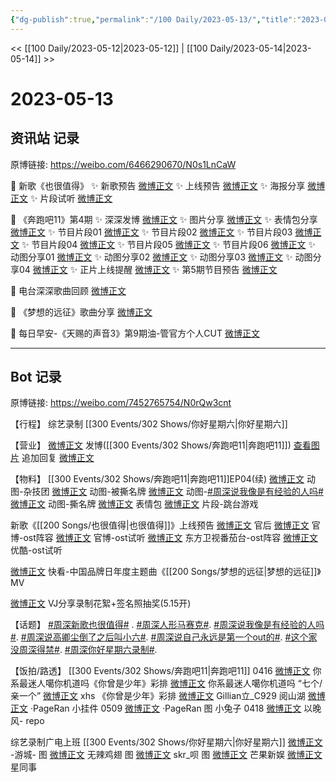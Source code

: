 ```yaml
---
{"dg-publish":true,"permalink":"/100 Daily/2023-05-13/","title":"2023-05-13","created":"2023-05-14T20:17:00.922+08:00","updated":"2023-05-14T20:29:01.601+08:00"}
---
```



<< [[100 Daily/2023-05-12\|2023-05-12]] | [[100 Daily/2023-05-14\|2023-05-14]] >>

# 2023-05-13

## 资讯站 记录

原博链接: https://weibo.com/6466290670/N0s1LnCaW

💫 新歌《也很值得》
✨ 新歌预告 [微博正文](https://weibo.com/6466290670/4900727204353771)
✨ 上线预告 [微博正文](https://weibo.com/6466290670/4900884905724769)
✨ 海报分享 [微博正文](https://weibo.com/6466290670/4900884472922841)
✨ 片段试听 [微博正文](https://weibo.com/6466290670/4900885190935126)

💫 《奔跑吧11》第4期
✨ 深深发博 [微博正文](https://weibo.com/6466290670/4900885072971470)
✨ 图片分享 [微博正文](https://weibo.com/6466290670/4900729264015355)
✨ 表情包分享 [微博正文](https://weibo.com/6466290670/4900948151636200)
✨ 节目片段01 [微博正文](https://weibo.com/6466290670/4900973639633045)
✨ 节目片段02 [微博正文](https://weibo.com/6466290670/4900893335488483)
✨ 节目片段03 [微博正文](https://weibo.com/6466290670/4900890429095978)
✨ 节目片段04 [微博正文](https://weibo.com/6466290670/4900890156994747)
✨ 节目片段05 [微博正文](https://weibo.com/6466290670/4900889787631470)
✨ 节目片段06 [微博正文](https://weibo.com/6466290670/4900728000221908)
✨ 动图分享01 [微博正文](https://weibo.com/6466290670/4900867909618565)
✨ 动图分享02 [微博正文](https://weibo.com/6466290670/4900866853700643)
✨ 动图分享03 [微博正文](https://weibo.com/6466290670/4900866380005659)
✨ 动图分享04 [微博正文](https://weibo.com/6466290670/4900728185553115)
✨ 正片上线提醒 [微博正文](https://weibo.com/6466290670/4900947769951653)
✨ 第5期节目预告 [微博正文](https://weibo.com/6466290670/4900727674374664)

💫 电台深深歌曲回顾 [微博正文](https://weibo.com/6466290670/4900973946866763)

💫 《梦想的远征》歌曲分享 [微博正文](https://weibo.com/6466290670/4901001703723438)

💫 每日早安-《天赐的声音3》第9期油-管官方个人CUT [微博正文](https://weibo.com/6466290670/4900856598104816)

---
## Bot 记录

原博链接: https://weibo.com/7452765754/N0rQw3cnt

【行程】
综艺录制 [[300 Events/302 Shows/你好星期六\|你好星期六]]

【营业】
[微博正文](http://weibo.com/1736988591/N0mZslepK) 发博([[300 Events/302 Shows/奔跑吧11\|奔跑吧11]])
[查看图片](https://wx3.sinaimg.cn/large/0088n2Pggy1hdx5agl0irj30u00usdje.jpg) 追加回复 [微博正文](http://weibo.com/1736988591/MFRZ1zxnK)

【物料】
[[300 Events/302 Shows/奔跑吧11\|奔跑吧11]]EP04(续)
[微博正文](https://weibo.com/5242381821/N0j692mID) 动图-杂技团
[微博正文](https://weibo.com/5242381821/N0j8A5s83) 动图-被撕名牌
[微博正文](https://weibo.com/5242381821/N0j9Nqkld) 动图-[#周深说我像是有经验的人吗#](https://s.weibo.com/weibo?q=%23%E5%91%A8%E6%B7%B1%E8%AF%B4%E6%88%91%E5%83%8F%E6%98%AF%E6%9C%89%E7%BB%8F%E9%AA%8C%E7%9A%84%E4%BA%BA%E5%90%97%23)
[微博正文](https://weibo.com/5242381821/N0jfT2CtI) 动图-撕名牌
[微博正文](https://weibo.com/5242381821/N0olheOLQ) 表情包
[微博正文](http://weibo.com/2110705772/N0p4b4Jj1) 片段-跳台游戏

新歌《[[200 Songs/也很值得\|也很值得]]》上线预告
[微博正文](https://weibo.com/5248300719/N0iQsjYQi) 官后
[微博正文](https://weibo.com/7734039569/N0mzGl431) 官博-ost阵容
[微博正文](https://weibo.com/7734039569/N0mBHCfWm) 官博-ost试听
[微博正文](http://weibo.com/1767910704/N0mCVlAeY) 东方卫视番茄台-ost阵容
[微博正文](http://weibo.com/1642904381/N0mBHEt0s) 优酷-ost试听

[微博正文](http://weibo.com/7302431001/N0q0Fj7dB) 快看-中国品牌日年度主题曲《[[200 Songs/梦想的远征\|梦想的远征]]》MV

[微博正文](http://weibo.com/6201405724/N0m5P6OOs) VJ分享录制花絮+签名照抽奖(5.15开)

【话题】
[#周深新歌也很值得#](https://s.weibo.com/weibo?q=%23%E5%91%A8%E6%B7%B1%E6%96%B0%E6%AD%8C%E4%B9%9F%E5%BE%88%E5%80%BC%E5%BE%97%23) .
[#周深人形马赛克#](https://s.weibo.com/weibo?q=%23%E5%91%A8%E6%B7%B1%E4%BA%BA%E5%BD%A2%E9%A9%AC%E8%B5%9B%E5%85%8B%23).
[#周深说我像是有经验的人吗#](https://s.weibo.com/weibo?q=%23%E5%91%A8%E6%B7%B1%E8%AF%B4%E6%88%91%E5%83%8F%E6%98%AF%E6%9C%89%E7%BB%8F%E9%AA%8C%E7%9A%84%E4%BA%BA%E5%90%97%23).
[#周深说高卿尘倒了之后叫小六#](https://s.weibo.com/weibo?q=%23%E5%91%A8%E6%B7%B1%E8%AF%B4%E9%AB%98%E5%8D%BF%E5%B0%98%E5%80%92%E4%BA%86%E4%B9%8B%E5%90%8E%E5%8F%AB%E5%B0%8F%E5%85%AD%23).
[#周深说自己永远是第一个out的#](https://s.weibo.com/weibo?q=%23%E5%91%A8%E6%B7%B1%E8%AF%B4%E8%87%AA%E5%B7%B1%E6%B0%B8%E8%BF%9C%E6%98%AF%E7%AC%AC%E4%B8%80%E4%B8%AAout%E7%9A%84%23).
[#这个家没周深得禁#](https://s.weibo.com/weibo?q=%23%E8%BF%99%E4%B8%AA%E5%AE%B6%E6%B2%A1%E5%91%A8%E6%B7%B1%E5%BE%97%E7%A6%81%23).
[#周深你好星期六录制#](https://s.weibo.com/weibo?q=%23%E5%91%A8%E6%B7%B1%E4%BD%A0%E5%A5%BD%E6%98%9F%E6%9C%9F%E5%85%AD%E5%BD%95%E5%88%B6%23).

【饭拍/路透】
[[300 Events/302 Shows/奔跑吧11\|奔跑吧11]]
0416
[微博正文](http://weibo.com/7724525486/N0iTEzgTy) 你系最迷人噶你机道吗《你曾是少年》彩排
[微博正文](http://weibo.com/7724525486/N0npKEokW) 你系最迷人噶你机道吗 “七个/亲一个”
[微博正文](http://weibo.com/7495641082/N0jnkkuw5) xhs 《你曾是少年》彩排
[微博正文](http://weibo.com/5355738926/N0nzvfcky) Gillian立_C929 阅山湖
[微博正文](http://weibo.com/7633014126/N0mGzCW4Y) ·PageRan 小挂件
0509
[微博正文](http://weibo.com/7633014126/N0ra6t4RO) ·PageRan 图 小兔子
0418
[微博正文](http://weibo.com/5233410965/N0qMug5qU) 以晚风- repo

综艺录制广电上班 [[300 Events/302 Shows/你好星期六\|你好星期六]]
[微博正文](http://weibo.com/1801743981/N0o1K1Cv2) -游城- 图
[微博正文](http://weibo.com/7495641082/N0o4WdBKE) 无辣鸡翅 图
[微博正文](http://weibo.com/6433509682/N0oeNEdkM) skr_呗 图
[微博正文](http://weibo.com/1591169702/N0ofQCvN7) 芒果新娱
[微博正文](http://weibo.com/7090942012/N0obMzflr) 星同事
